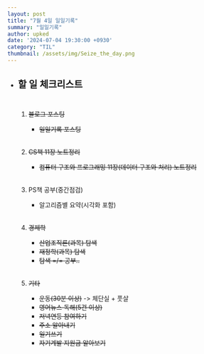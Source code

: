 ```yaml
---
layout: post
title: "7월 4일 일일기록"
summary: "일일기록"
author: upked
date: '2024-07-04 19:30:00 +0930'
category: "TIL"
thumbnail: /assets/img/Seize_the_day.png
---
```


- ## 할 일 체크리스트<br/><br/>



    1. ~~블로그 포스팅~~
        - ~~일일기록 포스팅~~<br/><br/>


    2. ~~CS책 11장 노트정리~~
        - ~~컴퓨터 구조와 프로그래밍 11장(데이터 구조와 처리) 노트정리~~<br/><br/>


    3. PS책 공부(중간점검)
        - 알고리즘별 요약(시각화 포함)<br/><br/>


    4. ~~경제학~~
        - ~~산업조직론(과목) 탐색~~
        - ~~재정학(과목) 탐색~~
        - ~~탐색 =/= 공부..~~<br/><br/>


    5. ~~기타~~
        - ~~운동(30분 이상)~~ -> 체단실 + 풋살
        - ~~영어뉴스 독해(5건 이상)~~
        - ~~저녁연등 참여하기~~
        - ~~주소 알아내기~~
        - ~~일기쓰기~~
        - ~~자기계발 지원금 알아보기~~


